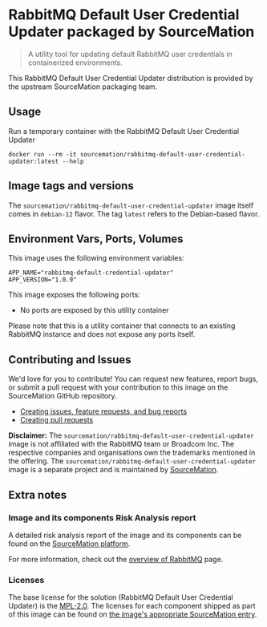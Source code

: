 # RabbitMQ Default User Credential Updater packaged by SourceMation

> A utility tool for updating default RabbitMQ user credentials in containerized environments.

This RabbitMQ Default User Credential Updater distribution is provided by the upstream SourceMation packaging team.

## Usage

Run a temporary container with the RabbitMQ Default User Credential Updater

```
docker run --rm -it sourcemation/rabbitmq-default-user-credential-updater:latest --help
```

## Image tags and versions

The `sourcemation/rabbitmq-default-user-credential-updater` image itself comes in `debian-12` flavor.  The tag `latest` refers to the Debian-based flavor.

## Environment Vars, Ports, Volumes

This image uses the following environment variables:

```
APP_NAME="rabbitmq-default-credential-updater"
APP_VERSION="1.0.9"
```

This image exposes the following ports: 

- No ports are exposed by this utility container

Please note that this is a utility container that connects to an existing RabbitMQ instance and does not expose any ports itself.

## Contributing and Issues

We'd love for you to contribute! You can request new features, report bugs, or submit a pull request with your contribution to this image on the SourceMation GitHub repository.

- [Creating issues, feature requests, and bug reports](https://github.com/SourceMation/images/issues/new/choose)
- [Creating pull requests](https://github.com/SourceMation/images/compare)

**Disclaimer:** The `sourcemation/rabbitmq-default-user-credential-updater` image is not affiliated with the RabbitMQ team or Broadcom Inc. The respective companies and organisations own the trademarks mentioned in the offering. The `sourcemation/rabbitmq-default-user-credential-updater` image is a separate project and is maintained by [SourceMation](https://sourcemation.com).

## Extra notes

### Image and its components Risk Analysis report

A detailed risk analysis report of the image and its components can be found on the [SourceMation platform](https://sourcemation.com/catalog/rabbitmq-default-user-credential-updater).

For more information, check out the [overview of RabbitMQ](https://www.rabbitmq.com/) page.

### Licenses

The base license for the solution (RabbitMQ Default User Credential Updater) is the [MPL-2.0](https://www.mozilla.org/en-US/MPL/2.0/). The licenses for each component shipped as part of this image can be found on [the image's appropriate SourceMation entry](https://sourcemation.com/catalog/rabbitmq-default-user-credential-updater).
